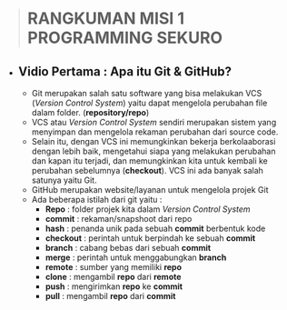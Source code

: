 > # RANGKUMAN MISI 1 PROGRAMMING SEKURO 


* ## Vidio Pertama : Apa itu Git & GitHub?
    - Git merupakan salah satu software yang bisa melakukan VCS (*Version Control System*) yaitu dapat mengelola perubahan file dalam folder. (**repository/repo**)
    - VCS atau *Version Control System* sendiri merupakan sistem yang menyimpan dan mengelola rekaman perubahan dari source code. 
    - Selain itu, dengan VCS ini memungkinkan bekerja berkolaaborasi dengan lebih baik, mengetahui siapa yang melakukan perubahan dan kapan itu terjadi, dan memungkinkan kita untuk kembali ke perubahan sebelumnya (**checkout**). VCS ini ada banyak salah satunya yaitu Git.
    - GitHub merupakan website/layanan untuk  mengelola projek Git
    - Ada beberapa istilah dari git yaitu :
        * **Repo** : folder projek kita dalam *Version Control System*
        * **commit** : rekaman/snapshoot dari repo
        * **hash** : penanda unik pada sebuah **commit** berbentuk kode
        * **checkout** : perintah untuk berpindah ke sebuah **commit**
        * **branch** : cabang bebas dari sebuah **commit**
        * **merge** : perintah untuk menggabungkan **branch**
        * **remote** : sumber yang memiliki **repo**
        * **clone** : mengambil **repo** dari **remote**
        * **push** : mengirimkan **repo** ke **commit**
        * **pull** : mengambil **repo** dari **commit**